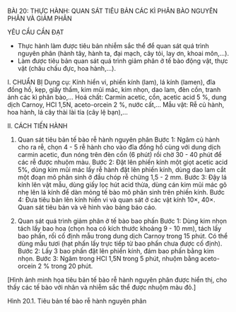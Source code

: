 BÀI 20: THỰC HÀNH: QUAN SÁT TIÊU BẢN CÁC KÌ PHÂN BÀO NGUYÊN PHÂN VÀ GIẢM PHÂN

YÊU CẦU CẦN ĐẠT
- Thực hành làm được tiêu bản nhiễm sắc thể để quan sát quá trình nguyên phân (hành tây, hành ta, đại mạch, cây tỏi, lay ơn, khoai môn,...).
- Làm được tiêu bản quan sát quá trình giảm phân ở tế bào động vật, thực vật (châu chấu đực, hoa hành,...).

I. CHUẨN BỊ
Dụng cụ: Kính hiển vi, phiến kính (lam), lá kính (lamen), đĩa đồng hồ, kẹp, giấy thấm, kim mũi mác, kim nhọn, dao lam, đèn cồn, tranh ảnh các kì phân bào,...
Hoá chất: Carmin acetic, cồn, acetic acid 5 %, dung dịch Carnoy, HCl 1,5N, aceto-orcein 2 %, nước cất,...
Mẫu vật: Rễ củ hành, hoa hành, lá cây thài lài tía (cây lệ bạn),...

II. CÁCH TIẾN HÀNH
1. Quan sát tiêu bản tế bào rễ hành nguyên phân
Bước 1: Ngâm củ hành cho ra rễ, chọn 4 - 5 rễ hành cho vào đĩa đồng hồ cùng với dung dịch carmin acetic, đun nóng trên đèn cồn (6 phút) rồi chờ 30 - 40 phút để các rễ được nhuộm màu.
Bước 2: Đặt lên phiến kính một giọt acetic acid 5%, dùng kim mũi mác lấy rễ hành đặt lên phiến kính, dùng dao lam cắt một đoạn mô phân sinh ở đầu chóp rễ chừng 1,5 - 2 mm.
Bước 3: Đậy lá kính lên vật mẫu, dùng giấy lọc hút acid thừa, dùng cán kim mũi mác gõ nhẹ lên lá kính để dàn mỏng tế bào mô phân sinh trên phiến kính.
Bước 4: Đưa tiêu bản lên kính hiển vi và quan sát ở các vật kính 10×, 40×.
Quan sát tiêu bản và vẽ hình vào bảng báo cáo.

2. Quan sát quá trình giảm phân ở tế bào bao phấn
Bước 1: Dùng kim nhọn tách lấy bao hoa (chọn hoa có kích thước khoảng 9 - 10 mm), tách lấy bao phấn, rối cố định mẫu trong dung dịch Carnoy trong 15 phút. Có thể dùng mẫu tươi (hạt phấn lấy trực tiếp từ bao phấn chưa được cố định).
Bước 2: Lấy 3 bao phấn đặt lên phiến kính, đám bao phấn bằng kim nhọn.
Bước 3: Ngâm trong HCl 1,5N trong 5 phút, nhuộm bằng aceto-orcein 2 % trong 20 phút.

[Hình ảnh minh họa tiêu bản tế bào rễ hành nguyên phân được hiển thị, cho thấy các tế bào với nhân và nhiễm sắc thể được nhuộm màu đỏ.]

Hình 20.1. Tiêu bản tế bào rễ hành nguyên phân